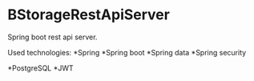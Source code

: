 # BStorageRestApiServer
Spring boot rest api server.

Used technologies:
*Spring
*Spring boot
*Spring data
*Spring security

*PostgreSQL
*JWT
